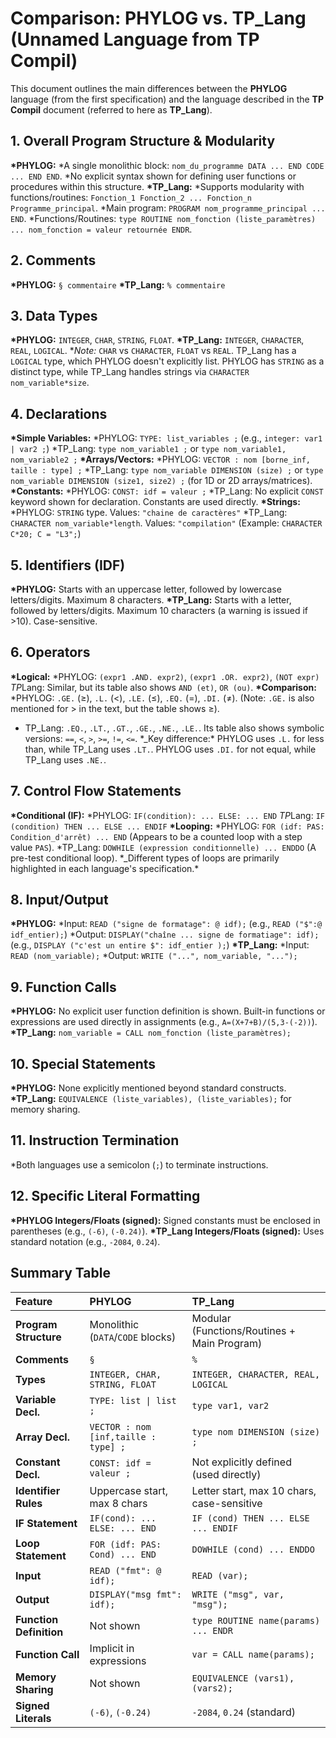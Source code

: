 # Comparison: PHYLOG vs. TP_Lang (Unnamed Language from TP Compil)

This document outlines the main differences between the **PHYLOG** language (from the first specification) and the language described in the **TP Compil** document (referred to here as **TP_Lang**).

## 1. Overall Program Structure & Modularity

**\*PHYLOG:**
*A single monolithic block: `nom_du_programme DATA ... END CODE ... END END`.
*No explicit syntax shown for defining user functions or procedures within this structure.
**\*TP_Lang:**
*Supports modularity with functions/routines: `Fonction_1 Fonction_2 ... Fonction_n Programme_principal`.
*Main program: `PROGRAM nom_programme_principal ... END`.
\*Functions/Routines: `type ROUTINE nom_fonction (liste_paramètres) ... nom_fonction = valeur retournée ENDR`.

## 2. Comments

**\*PHYLOG:** `§ commentaire`
**\*TP_Lang:** `% commentaire`

## 3. Data Types

**\*PHYLOG:** `INTEGER`, `CHAR`, `STRING`, `FLOAT`.
**\*TP_Lang:** `INTEGER`, `CHARACTER`, `REAL`, `LOGICAL`. \*_Note:_ `CHAR` vs `CHARACTER`, `FLOAT` vs `REAL`. TP_Lang has a `LOGICAL` type, which PHYLOG doesn't explicitly list. PHYLOG has `STRING` as a distinct type, while TP_Lang handles strings via `CHARACTER nom_variable*size`.

## 4. Declarations

**\*Simple Variables:**
*PHYLOG: `TYPE: list_variables ;` (e.g., `integer: var1 | var2 ;`)
*TP_Lang: `type nom_variable1 ;` or `type nom_variable1, nom_variable2 ;`
**\*Arrays/Vectors:**
*PHYLOG: `VECTOR : nom [borne_inf, taille : type] ;`
*TP_Lang: `type nom_variable DIMENSION (size) ;` or `type nom_variable DIMENSION (size1, size2) ;` (for 1D or 2D arrays/matrices).
**\*Constants:**
*PHYLOG: `CONST: idf = valeur ;`
*TP_Lang: No explicit `CONST` keyword shown for declaration. Constants are used directly.
**\*Strings:**
*PHYLOG: `STRING` type. Values: `"chaine de caractères"`
*TP_Lang: `CHARACTER nom_variable*length`. Values: `"compilation"` (Example: `CHARACTER C*20; C = "L3";`)

## 5. Identifiers (IDF)

**\*PHYLOG:** Starts with an uppercase letter, followed by lowercase letters/digits. Maximum 8 characters.
**\*TP_Lang:** Starts with a letter, followed by letters/digits. Maximum 10 characters (a warning is issued if >10). Case-sensitive.

## 6. Operators

**\*Logical:**
*PHYLOG: `(expr1 .AND. expr2)`, `(expr1 .OR. expr2)`, `(NOT expr)`
*TP*Lang: Similar, but its table also shows `AND (et)`, `OR (ou)`.
**\*Comparison:**
*PHYLOG: `.GE.` (≥), `.L.` (<), `.LE.` (≤), `.EQ.` (=), `.DI.` (≠). (Note: `.GE.` is also mentioned for > in the text, but the table shows ≥).

* TP_Lang: `.EQ.`, `.LT.`, `.GT.`, `.GE.`, `.NE.`, `.LE.`. Its table also shows symbolic versions: `==`, `<`, `>`, `>=`, `!=`, `<=`. \*\_Key difference:* PHYLOG uses `.L.` for less than, while TP_Lang uses `.LT.`. PHYLOG uses `.DI.` for not equal, while TP_Lang uses `.NE.`.

## 7. Control Flow Statements

**\*Conditional (IF):**
*PHYLOG: `IF(condition): ... ELSE: ... END`
*TP*Lang: `IF (condition) THEN ... ELSE ... ENDIF`
**\*Looping:**
*PHYLOG: `FOR (idf: PAS: Condition_d'arrêt) ... END` (Appears to be a counted loop with a step value `PAS`).
*TP_Lang: `DOWHILE (expression conditionnelle) ... ENDDO` (A pre-test conditional loop). \*\_Different types of loops are primarily highlighted in each language's specification.\*

## 8. Input/Output

**\*PHYLOG:**
*Input: `READ ("signe de formatage": @ idf);` (e.g., `READ ("$":@ idf_entier);`)
*Output: `DISPLAY("chaîne ... signe de formatiage": idf);` (e.g., `DISPLAY ("c'est un entire $": idf_entier );`)
**\*TP_Lang:**
*Input: `READ (nom_variable);`
*Output: `WRITE ("...", nom_variable, "...");`

## 9. Function Calls

**\*PHYLOG:** No explicit user function definition is shown. Built-in functions or expressions are used directly in assignments (e.g., `A=(X+7+B)/(5,3-(-2))`).
**\*TP_Lang:** `nom_variable = CALL nom_fonction (liste_paramètres);`

## 10. Special Statements

**\*PHYLOG:** None explicitly mentioned beyond standard constructs.
**\*TP_Lang:** `EQUIVALENCE (liste_variables), (liste_variables);` for memory sharing.

## 11. Instruction Termination

\*Both languages use a semicolon (`;`) to terminate instructions.

## 12. Specific Literal Formatting

**\*PHYLOG Integers/Floats (signed):** Signed constants must be enclosed in parentheses (e.g., `(-6)`, `(-0.24)`).
**\*TP_Lang Integers/Floats (signed):** Uses standard notation (e.g., `-2084`, `0.24`).

## Summary Table

| Feature                 | PHYLOG                               | TP_Lang                                     |
| :---------------------- | :----------------------------------- | :------------------------------------------ |
| **Program Structure**   | Monolithic (`DATA`/`CODE` blocks)    | Modular (Functions/Routines + Main Program) |
| **Comments**            | `§`                                  | `%`                                         |
| **Types**               | `INTEGER, CHAR, STRING, FLOAT`       | `INTEGER, CHARACTER, REAL, LOGICAL`         |
| **Variable Decl.**      | `TYPE: list \| list ;`               | `type var1, var2`                           |
| **Array Decl.**         | `VECTOR : nom [inf,taille : type] ;` | `type nom DIMENSION (size) ;`               |
| **Constant Decl.**      | `CONST: idf = valeur ;`              | Not explicitly defined (used directly)      |
| **Identifier Rules**    | Uppercase start, max 8 chars         | Letter start, max 10 chars, case-sensitive  |
| **IF Statement**        | `IF(cond): ... ELSE: ... END`        | `IF (cond) THEN ... ELSE ... ENDIF`         |
| **Loop Statement**      | `FOR (idf: PAS: Cond) ... END`       | `DOWHILE (cond) ... ENDDO`                  |
| **Input**               | `READ ("fmt": @ idf);`               | `READ (var);`                               |
| **Output**              | `DISPLAY("msg fmt": idf);`           | `WRITE ("msg", var, "msg");`                |
| **Function Definition** | Not shown                            | `type ROUTINE name(params) ... ENDR`        |
| **Function Call**       | Implicit in expressions              | `var = CALL name(params);`                  |
| **Memory Sharing**      | Not shown                            | `EQUIVALENCE (vars1), (vars2);`             |
| **Signed Literals**     | `(-6)`, `(-0.24)`                    | `-2084`, `0.24` (standard)                  |
